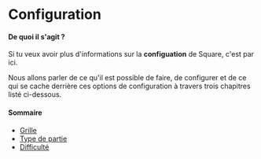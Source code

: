 # Configuration

#### De quoi il s'agit ?

Si tu veux avoir plus d'informations sur la **configuation** de Square, c'est par ici.

Nous allons parler de ce qu'il est possible de faire, de configurer et de ce qui se cache derrière ces options de configuration à travers trois chapitres listé ci-dessous.

#### Sommaire

- [Grille](https://c0zen.github.io/Cogeo/config/grid/)
- [Type de partie](https://c0zen.github.io/Cogeo/config/type/)
- [Difficulté](https://c0zen.github.io/Cogeo/config/level/)
